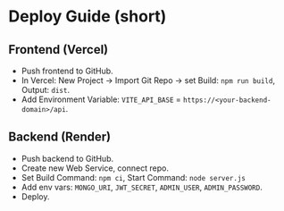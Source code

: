 # Deploy Guide (short)

## Frontend (Vercel)
- Push frontend to GitHub.
- In Vercel: New Project -> Import Git Repo -> set Build: `npm run build`, Output: `dist`.
- Add Environment Variable: `VITE_API_BASE` = `https://<your-backend-domain>/api`.

## Backend (Render)
- Push backend to GitHub.
- Create new Web Service, connect repo.
- Set Build Command: `npm ci`, Start Command: `node server.js`
- Add env vars: `MONGO_URI`, `JWT_SECRET`, `ADMIN_USER`, `ADMIN_PASSWORD`.
- Deploy.

